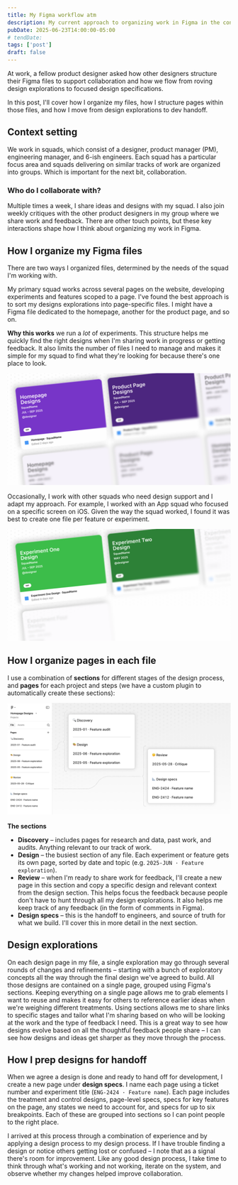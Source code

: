```yaml
---
title: My Figma workflow atm
description: My current approach to organizing work in Figma in the context of a fast-paced, collaborative product team.
pubDate: 2025-06-23T14:00:00-05:00
# tendDate:
tags: ['post']
draft: false
---
```


At work, a fellow product designer asked how other designers structure their Figma files to support collaboration and how we flow from roving design explorations to focused design specifications. 

In this post, I'll cover how I organize my files, how I structure pages within those files, and how I move from design explorations to dev handoff.

## Context setting

We work in squads, which consist of a designer, product manager (PM), engineering manager, and 6-ish engineers. Each squad has a particular focus area and squads delivering on similar tracks of work are organized into groups. Which is important for the next bit, collaboration.

### Who do I collaborate with?

Multiple times a week, I share ideas and designs with my squad. I also join weekly critiques with the other product designers in my group where we share work and feedback. There are other touch points, but these key interactions shape how I think about organizing my work in Figma.

## How I organize my Figma files

There are two ways I organized files, determined by the needs of the squad I'm working with.

My primary squad works across several pages on the website, developing experiments and features scoped to a page. I've found the best approach is to sort my designs explorations into page-specific files. I might have a Figma file dedicated to the homepage, another for the product page, and so on.

**Why this works** we run a *lot* of experiments. This structure helps me quickly find the right designs when I'm sharing work in progress or getting feedback. It also limits the number of files I need to manage and makes it simple for my squad to find what they're looking for because there's one place to look.

![Screenshot of my Figma file structure for a squad focused on multiple pages](../../assets/posts/figma-file-org.png)

Occasionally, I work with other squads who need design support and I adapt my approach. For example, I worked with an App squad who focused on a specific screen on iOS. Given the way the squad worked, I found it was best to create one file per feature or experiment.

![Screenshot of my Figma file structure for a squad focused on a specific screen](../../assets/posts/figma-file-org-alt.png)

## How I organize pages in each file

I use a combination of **sections** for different stages of the design process, and **pages** for each project and steps (we have a custom plugin to automatically create these sections):

![Screenshot of how I organize pages in a Figma file](../../assets/posts/figma-pages.png)

**The sections**
- **Discovery** – includes pages for research and data, past work, and audits. Anything relevant to our track of work.
- **Design** – the busiest section of any file. Each experiment or feature gets its own page, sorted by date and topic (e.g. `2025-JUN · Feature exploration`). 
- **Review** – when I'm ready to share work for feedback, I'll create a new page in this section and copy a specific design and relevant context from the design section. This helps focus the feedback because people don't have to hunt through all my design explorations. It also helps me keep track of any feedback (in the form of comments in Figma).
- **Design specs** – this is the handoff to engineers, and source of truth for what we build. I'll cover this in more detail in the next section.

## Design explorations

On each design page in my file, a single exploration may go through several rounds of changes and refinements – starting with a bunch of exploratory concepts all the way through the final design we've agreed to build. All those designs are contained on a single page, grouped using Figma's sections. Keeping everything on a single page allows me to grab elements I want to reuse and makes it easy for others to reference earlier ideas when we're weighing different treatments. Using sections allows me to share links to specific stages and tailor what I'm sharing based on who will be looking at the work and the type of feedback I need. This is a great way to see how designs evolve based on all the thoughtful feedback people share – I can see how designs and ideas get sharper as they move through the process.

## How I prep designs for handoff

When we agree a design is done and ready to hand off for development, I create a new page under **design specs**. I name each page using a ticket number and experiment title (`ENG-2424 · Feature name`). Each page includes the treatment and control designs, page-level specs, specs for key features on the page, any states we need to account for, and specs for up to six breakpoints. Each of these are grouped into sections so I can point people to the right place.

I arrived at this process through a combination of experience and by applying a design process to my design process. If I have trouble finding a design or notice others getting lost or confused – I note that as a signal there's room for improvement. Like any good design process, I take time to think through what's working and not working, iterate on the system, and observe whether my changes helped improve collaboration.

